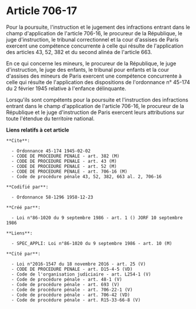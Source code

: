 # Article 706-17

Pour la poursuite, l'instruction et le jugement des infractions entrant dans le champ d'application de l'article 706-16, le
procureur de la République, le juge d'instruction, le tribunal correctionnel et la cour d'assises de Paris exercent une
compétence concurrente à celle qui résulte de l'application des articles 43, 52, 382 et du second alinéa de l'article 663.

En ce qui concerne les mineurs, le procureur de la République, le juge d'instruction, le juge des enfants, le tribunal pour
enfants et la cour d'assises des mineurs de Paris exercent une compétence concurrente à celle qui résulte de l'application
des dispositions de l'ordonnance n° 45-174 du 2 février 1945 relative à l'enfance délinquante.

Lorsqu'ils sont compétents pour la poursuite et l'instruction des infractions entrant dans le champ d'application de
l'article 706-16, le procureur de la République et le juge d'instruction de Paris exercent leurs attributions sur toute
l'étendue du territoire national.

**Liens relatifs à cet article**

	**Cite**:

	  - Ordonnance 45-174 1945-02-02
	  - CODE DE PROCEDURE PENALE - art. 382 (M)
	  - CODE DE PROCEDURE PENALE - art. 43 (M)
	  - CODE DE PROCEDURE PENALE - art. 52 (M)
	  - CODE DE PROCEDURE PENALE - art. 706-16 (M)
	  - Code de procédure pénale 43, 52, 382, 663 al. 2, 706-16

	**Codifié par**:

	  - Ordonnance 58-1296 1958-12-23

	**Créé par**:

	  - Loi n°86-1020 du 9 septembre 1986 - art. 1 () JORF 10 septembre 1986

	**Liens**:

	  - SPEC_APPLI: Loi n°86-1020 du 9 septembre 1986 - art. 10 (M)

	**Cité par**:

	  - Loi n°2016-1547 du 18 novembre 2016 - art. 25 (V)
	  - CODE DE PROCEDURE PENALE - art. D15-4-5 (VD)
	  - Code de l'organisation judiciaire - art. L254-1 (V)
	  - Code de procédure pénale - art. 48-1 (V)
	  - Code de procédure pénale - art. 693 (V)
	  - Code de procédure pénale - art. 706-22-1 (V)
	  - Code de procédure pénale - art. 706-42 (VD)
	  - Code de procédure pénale - art. R15-33-66-8 (V)
